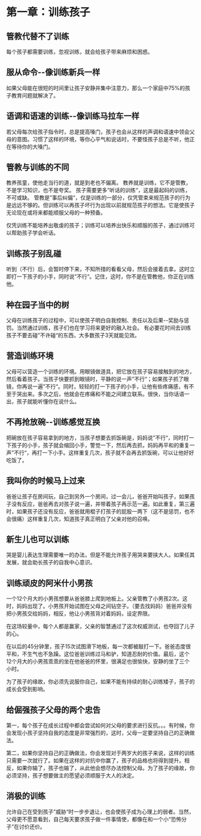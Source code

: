 <link rel="stylesheet" type="text/css" href="../../auto-number.css">

# 第一章：训练孩子

## 管教代替不了训练

每个孩子都需要训练，忽视训练，就会给孩子带来麻烦和困惑。

## 服从命令--像训练新兵一样

如果父母能在很短的时间里让孩子安静并集中注意力，那么一个家庭中75%的孩子教育问题就解决了。

## 语调和语速的训练--像训练马拉车一样

若父母每次给孩子指令时，总是提高嗓门，孩子也会从这样的声调和语速中领会父母的意图。习惯了这样的环境，等你心平气和说话时，不要怪孩子总是不听，他正在等待你的大嗓门。

## 管教与训练的不同

教养孩童，使他走当行的道，就是到老也不偏离。
教养就是训练，它不是管教，不是学习知识，也不是夸奖。
孩子需要更多”听话的训练“，这是最起码的训练，不可或缺。
管教是”事后纠偏“，仅是训练的一部分，仅凭管束来规范孩子的行为是远远不够的。但训练可以再孩子坏行为出现以前就规范孩子的想法。它是使孩子无论现在或将来都能顺服父母的一种预备。

仅凭训练不能培养出敬虔的孩子；训练可以培养出快乐和顺服的孩子，通过训练可以帮助孩子学会听话。


## 训练孩子别乱碰

听到（不行）后，会暂时停下来，不知所措的看看父母，然后会接着去拿。这时立即打一下孩子的小手，同时说”不行“。记住，这时，你不是在管教他，你正在训练他。

## 种在园子当中的树

父母在训练孩子的过程中，可以使孩子明白自我控制、责任以及后果--奖励与惩罚。当然通过训练，孩子们也在学习将来更好的融入社会。
有必要花时间去训练孩子不要去碰”不许碰“的东西，大多数孩子3天就能见效。

## 营造训练环境

父母可以营造一个训练的环境。用眼镜做道具，把它放在孩子容易接触到的地方，然后看着孩子。当孩子快要抓到眼镜时，平静的说一声”不行“；如果孩子抓了眼镜，你再说一遍”不行“。同时，轻轻的打一下孩子的小手，让他有些疼痛感，有不至于哭出来。多次之后，他就会在疼痛和不能之间建立联系。很快，当你话语一出，孩子就能听懂你在说什么。

## 不再抢放碗--训练感觉互换

把碗放在孩子容易拿到的地方，当孩子想要去抓饭碗是，妈妈说”不行“，同时打一下孩子的小手，孩子就会缩回小手，警觉一下，然后再去抓，妈妈再平和的重复一声”不行“，再打一下小手。这样重复几次，孩子就不会再去抓饭碗，可以让他好好吃饭了。

## 我叫你的时候马上过来

爸爸让孩子在房间玩，自己到另外一个房间，过一会儿，爸爸开始叫孩子，如果孩子没有反应，爸爸再去对孩子说一遍，并带着孩子再示范一遍。如此重复，第三遍时，如果孩子还没有反应，爸爸就用棍子打孩子的屁股一两下（这不是惩罚，也不会很痛）这样重复几次，知道孩子真正明白了父亲对他的召唤。

## 新生儿也可以训练

哭是婴儿表达生理需要唯一的办法，但是不能允许孩子用哭来要挟大人。如果任其发展，就会助长孩子的自我中心意识。


## 训练顽皮的阿米什小男孩

一个12个月大的小男孩想要从爸爸膝上爬到地板上。父亲管教了小男孩2次。这时，妈妈出现了。小男孩开始试图在父母之间钻空子。（要去找妈妈）爸爸并没有把小男孩交给妈妈，相反，他让小男孩背对着妈妈，设定界限。

在这场较量中，每个人都是赢家，父亲的智慧通过了这次权威测试，也夺回了儿子的心。

在以后的45分钟里，孩子15次试图滑下地板，每一次都被敲打一下。爸爸态度很平和，不生气也不急躁。这位爸爸训练过马和驴，知道忍耐的价值。最后，这个12个月大的小男孩乖乖的坐在他爸爸的怀里，很满足也很愉快，安静的坐了三个小时。

为了孩子的缘故，你必须先说服你自己，如果不能有持续的耐心训练矮子，孩子的成长会受到影响。

## 给倔强孩子父母的两个忠告

第一，每个孩子在成长过程中都会尝试如何对父母的要求进行反抗。。。有时候，你会发现小孩子坚持自我的态度是非常强烈的，这时，父母一定要坚持自己的正确做法。

第二，如果你坚持自己的正确做法，你会发现对于两岁大的孩子来说，这样的训练只需要一次就行了。如果在这样的对抗中你赢了，孩子的品格也将得到提升。相反，如果你输了，孩子也输了，从此他会想尽办法控制父母。为了孩子的缘故，你必须坚持，孩子想要做主的愿望必须顺服于大人的决定。

## 消极的训练

允许自己在受到孩子”威胁“时一步步退让，也会使孩子成为心理上的弱者。当然，父母更不愿意看到，自己每天要求孩子做一件事情使，都像在和一个小“恐怖分子”在讨价还价。
